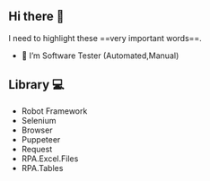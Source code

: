 ## Hi there 👋
I need to highlight these ==very important words==.
- 🔭 I’m Software Tester (Automated,Manual)

## Library :computer:
- Robot Framework
- Selenium
- Browser
- Puppeteer
- Request
- RPA.Excel.Files
- RPA.Tables
